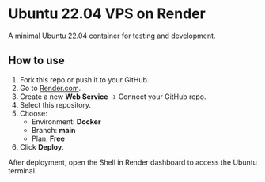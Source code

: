 # Ubuntu 22.04 VPS on Render

A minimal Ubuntu 22.04 container for testing and development.

## How to use
1. Fork this repo or push it to your GitHub.
2. Go to [Render.com](https://render.com).
3. Create a new **Web Service** → Connect your GitHub repo.
4. Select this repository.
5. Choose:
   - Environment: **Docker**
   - Branch: **main**
   - Plan: **Free**
6. Click **Deploy**.

After deployment, open the Shell in Render dashboard to access the Ubuntu terminal.
